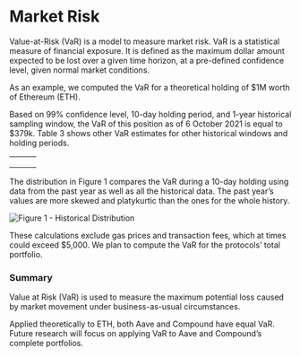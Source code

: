 # Market Risk

Value-at-Risk (VaR) is a model to measure market risk. VaR is a statistical measure of financial exposure. It is defined as the maximum dollar amount expected to be lost over a given time horizon, at a pre-defined confidence level, given normal market conditions.&#x20;

As an example, we computed the VaR for a theoretical holding of $1M worth of Ethereum (ETH).&#x20;

Based on 99% confidence level, 10-day holding period, and 1-year historical sampling window, the VaR of this position as of 6 October 2021 is equal to $379k. Table 3 shows other VaR estimates for other historical windows and holding periods.

|   |   |   |
| - | - | - |
|   |   |   |
|   |   |   |
|   |   |   |

The distribution in Figure 1 compares the VaR during a 10-day holding using data from the past year as well as all the historical data. The past year’s values are more skewed and platykurtic than the ones for the whole history.

![Figure 1 - Historical Distribution](https://lh4.googleusercontent.com/ScnxwOY4CALMglkTV05PbWf\_0LjBr5PXi4RiY\_TdbpUBH4b5w3kRvJJ\_Nx4nNAo6suBFaRxtxk38-JCGgnxhzSpU-6QlYKdazoGYnuipTNKBtfmC5u9f\_ybDS1\_v59APjvXaIRWQ)

These calculations exclude gas prices and transaction fees, which at times could exceed $5,000. We plan to compute the VaR for the protocols’ total portfolio.

### Summary&#x20;

Value at Risk (VaR) is used to measure the maximum potential loss caused by market movement under business-as-usual circumstances.&#x20;

Applied theoretically to ETH, both Aave and Compound have equal VaR. Future research will focus on applying VaR to Aave and Compound’s complete portfolios.
